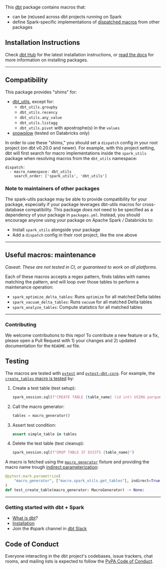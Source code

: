 This [dbt](https://github.com/dbt-labs/dbt) package contains macros 
that:
- can be (re)used across dbt projects running on Spark
- define Spark-specific implementations of [dispatched macros](https://docs.getdbt.com/reference/dbt-jinja-functions/dispatch) from other packages

## Installation Instructions

Check [dbt Hub](https://hub.getdbt.com) for the latest installation 
instructions, or [read the docs](https://docs.getdbt.com/docs/package-management) 
for more information on installing packages.

----

## Compatibility

This package provides "shims" for:
- [dbt_utils](https://github.com/dbt-labs/dbt-utils), except for:
    - `dbt_utils.groupby`
    - `dbt_utils.recency`
    - `dbt_utils.any_value`
    - `dbt_utils.listagg`
    - `dbt_utils.pivot` with apostrophe(s) in the `values` 
- [snowplow](https://github.com/dbt-labs/snowplow) (tested on Databricks only)

In order to use these "shims," you should set a `dispatch` config in your root project (on dbt v0.20.0 and newer). For example, with this project setting, dbt will first search for macro implementations inside the `spark_utils` package when resolving macros from the `dbt_utils` namespace:
```
dispatch:
  - macro_namespace: dbt_utils
    search_order: ['spark_utils', 'dbt_utils']
```

### Note to maintainers of other packages

The spark-utils package may be able to provide compatibility for your package, especially if your package leverages dbt-utils macros for cross-database compatibility. This package _does not_ need to be specified as a dependency of your package in `packages.yml`. Instead, you should encourage anyone using your package on Apache Spark / Databricks to:
- Install `spark_utils` alongside your package
- Add a `dispatch` config in their root project, like the one above

----

## Useful macros: maintenance

_Caveat: These are not tested in CI, or guaranteed to work on all platforms._

Each of these macros accepts a regex pattern, finds tables with names matching the pattern, and will loop over those tables to perform a maintenance operation:

- `spark_optimize_delta_tables`: Runs `optimize` for all matched Delta tables
- `spark_vacuum_delta_tables`: Runs `vacuum` for all matched Delta tables
- `spark_analyze_tables`: Compute statistics for all matched tables

----

### Contributing

We welcome contributions to this repo! To contribute a new feature or a fix, 
please open a Pull Request with 1) your changes and 2) updated documentation for 
the `README.md` file.

## Testing

The macros are tested with [`pytest`](https://docs.pytest.org) and
[`pytest-dbt-core`](https://pypi.org/project/pytest-dbt-core/). For example,
the [`create_tables` macro is tested](./tests/test_macros.py) by:

1. Create a test table (test setup):
   ``` python
   spark_session.sql(f"CREATE TABLE {table_name} (id int) USING parquet")
   ```
2. Call the macro generator:
   ``` python
   tables = macro_generator()
   ```
3. Assert test condition:
   ``` python
   assert simple_table in tables
   ```
4. Delete the test table (test cleanup):
   ``` python
   spark_session.sql(f"DROP TABLE IF EXISTS {table_name}")
   ```

A macro is fetched using the 
[`macro_generator`](https://pytest-dbt-core.readthedocs.io/en/latest/dbt_spark.html#usage) 
fixture and providing the macro name trough 
[indirect parameterization](https://docs.pytest.org/en/7.1.x/example/parametrize.html?highlight=indirect#indirect-parametrization):

``` python
@pytest.mark.parametrize(
    "macro_generator", ["macro.spark_utils.get_tables"], indirect=True
)
def test_create_table(macro_generator: MacroGenerator) -> None:
```

----

### Getting started with dbt + Spark

- [What is dbt](https://docs.getdbt.com/docs/introduction)?
- [Installation](https://github.com/dbt-labs/dbt-spark)
- Join the #spark channel in [dbt Slack](http://slack.getdbt.com/)


## Code of Conduct

Everyone interacting in the dbt project's codebases, issue trackers, chat rooms, 
and mailing lists is expected to follow the 
[PyPA Code of Conduct](https://www.pypa.io/en/latest/code-of-conduct/).
